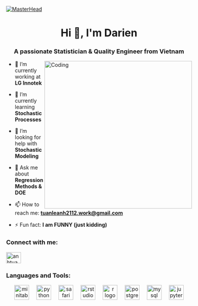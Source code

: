 [![MasterHead](https://repository-images.githubusercontent.com/588181932/e36ec678-7984-4cdd-8e4c-a3932772ff8e)](https://darien2112.github.io)
<h1 align="center">Hi 👋, I'm Darien</h1>
<h3 align="center">A passionate Statistician & Quality Engineer from Vietnam</h3>
<img align="right" alt="Coding" width="400" src=https://camo.githubusercontent.com/19db51af5f90f1b152bc0b9078f5fe97053955be5074f03f17019c70345bdcdb/68747470733a2f2f6d69726f2e6d656469756d2e636f6d2f6d61782f313336302f302a37513379765349765f7430696f4a2d5a2e676966>

- 🔭 I’m currently working at **LG Innotek**

- 🌱 I’m currently learning **Stochastic Processes**

- 🤝 I’m looking for help with **Stochastic Modeling**

- 💬 Ask me about **Regression Methods & DOE**

- 📫 How to reach me: **tuanleanh2112.work@gmail.com**

- ⚡ Fun fact: **I am FUNNY (just kidding)**

<h3 align="left">Connect with me:</h3>
<p align="left">
<a href="https://linkedin.com/in/anhtuanhust" target="blank"><img align="center" src="https://raw.githubusercontent.com/rahuldkjain/github-profile-readme-generator/master/src/images/icons/Social/linked-in-alt.svg" alt="anhtuanhust" height="30" width="40" /></a>
</p>

<h3 align="left">Languages and Tools:</h3>
<div align="center">
  <img src="https://cdn.jsdelivr.net/gh/devicons/devicon/icons/minitab/minitab-original.svg" height="40" alt="minitab logo"  />
  <img width="12" />
  <img src="https://cdn.jsdelivr.net/gh/devicons/devicon/icons/python/python-original.svg" height="40" alt="python logo"  />
  <img width="12" />
  <img src="https://cdn.jsdelivr.net/gh/devicons/devicon/icons/safari/safari-original.svg" height="40" alt="safari logo"  />
  <img width="12" />
  <img src="https://cdn.jsdelivr.net/gh/devicons/devicon/icons/rstudio/rstudio-original.svg" height="40" alt="rstudio logo"  />
  <img width="12" />
  <img src="https://cdn.jsdelivr.net/gh/devicons/devicon/icons/r/r-original.svg" height="40" alt="r logo"  />
  <img width="12" />
  <img src="https://cdn.jsdelivr.net/gh/devicons/devicon/icons/postgresql/postgresql-original.svg" height="40" alt="postgresql logo"  />
  <img width="12" />
  <img src="https://cdn.jsdelivr.net/gh/devicons/devicon/icons/mysql/mysql-original.svg" height="40" alt="mysql logo"  />
  <img width="12" />
  <img src="https://cdn.jsdelivr.net/gh/devicons/devicon/icons/jupyter/jupyter-original.svg" height="40" alt="jupyter logo"  />
</div>
